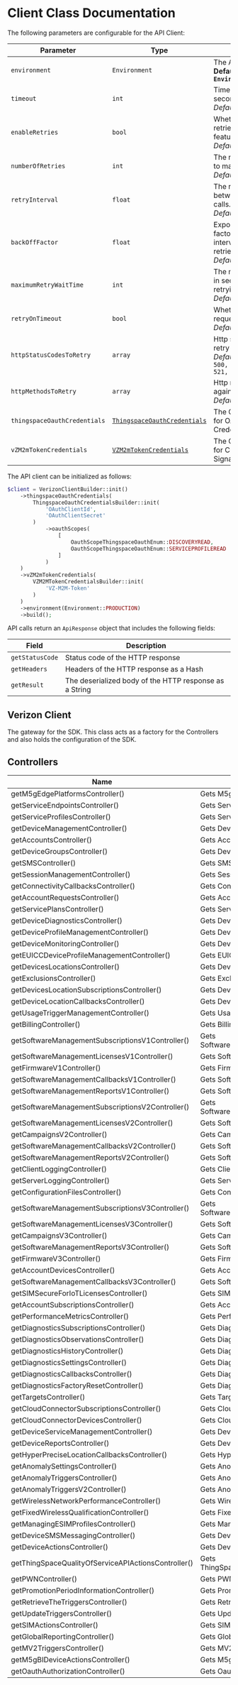 
# Client Class Documentation

The following parameters are configurable for the API Client:

| Parameter | Type | Description |
|  --- | --- | --- |
| `environment` | `Environment` | The API environment. <br> **Default: `Environment.PRODUCTION`** |
| `timeout` | `int` | Timeout for API calls in seconds.<br>*Default*: `0` |
| `enableRetries` | `bool` | Whether to enable retries and backoff feature.<br>*Default*: `false` |
| `numberOfRetries` | `int` | The number of retries to make.<br>*Default*: `0` |
| `retryInterval` | `float` | The retry time interval between the endpoint calls.<br>*Default*: `1` |
| `backOffFactor` | `float` | Exponential backoff factor to increase interval between retries.<br>*Default*: `2` |
| `maximumRetryWaitTime` | `int` | The maximum wait time in seconds for overall retrying requests.<br>*Default*: `0` |
| `retryOnTimeout` | `bool` | Whether to retry on request timeout.<br>*Default*: `true` |
| `httpStatusCodesToRetry` | `array` | Http status codes to retry against.<br>*Default*: `408, 413, 429, 500, 502, 503, 504, 521, 522, 524` |
| `httpMethodsToRetry` | `array` | Http methods to retry against.<br>*Default*: `'GET', 'PUT'` |
| `thingspaceOauthCredentials` | [`ThingspaceOauthCredentials`](auth/oauth-2-client-credentials-grant.md) | The Credentials Setter for OAuth 2 Client Credentials Grant |
| `vZM2mTokenCredentials` | [`VZM2mTokenCredentials`](auth/custom-header-signature.md) | The Credentials Setter for Custom Header Signature |

The API client can be initialized as follows:

```php
$client = VerizonClientBuilder::init()
    ->thingspaceOauthCredentials(
        ThingspaceOauthCredentialsBuilder::init(
            'OAuthClientId',
            'OAuthClientSecret'
        )
            ->oauthScopes(
                [
                    OauthScopeThingspaceOauthEnum::DISCOVERYREAD,
                    OauthScopeThingspaceOauthEnum::SERVICEPROFILEREAD
                ]
            )
    )
    ->vZM2mTokenCredentials(
        VZM2MTokenCredentialsBuilder::init(
            'VZ-M2M-Token'
        )
    )
    ->environment(Environment::PRODUCTION)
    ->build();
```

API calls return an `ApiResponse` object that includes the following fields:

| Field | Description |
|  --- | --- |
| `getStatusCode` | Status code of the HTTP response |
| `getHeaders` | Headers of the HTTP response as a Hash |
| `getResult` | The deserialized body of the HTTP response as a String |

## Verizon Client

The gateway for the SDK. This class acts as a factory for the Controllers and also holds the configuration of the SDK.

## Controllers

| Name | Description |
|  --- | --- |
| getM5gEdgePlatformsController() | Gets M5gEdgePlatformsController |
| getServiceEndpointsController() | Gets ServiceEndpointsController |
| getServiceProfilesController() | Gets ServiceProfilesController |
| getDeviceManagementController() | Gets DeviceManagementController |
| getAccountsController() | Gets AccountsController |
| getDeviceGroupsController() | Gets DeviceGroupsController |
| getSMSController() | Gets SMSController |
| getSessionManagementController() | Gets SessionManagementController |
| getConnectivityCallbacksController() | Gets ConnectivityCallbacksController |
| getAccountRequestsController() | Gets AccountRequestsController |
| getServicePlansController() | Gets ServicePlansController |
| getDeviceDiagnosticsController() | Gets DeviceDiagnosticsController |
| getDeviceProfileManagementController() | Gets DeviceProfileManagementController |
| getDeviceMonitoringController() | Gets DeviceMonitoringController |
| getEUICCDeviceProfileManagementController() | Gets EUICCDeviceProfileManagementController |
| getDevicesLocationsController() | Gets DevicesLocationsController |
| getExclusionsController() | Gets ExclusionsController |
| getDevicesLocationSubscriptionsController() | Gets DevicesLocationSubscriptionsController |
| getDeviceLocationCallbacksController() | Gets DeviceLocationCallbacksController |
| getUsageTriggerManagementController() | Gets UsageTriggerManagementController |
| getBillingController() | Gets BillingController |
| getSoftwareManagementSubscriptionsV1Controller() | Gets SoftwareManagementSubscriptionsV1Controller |
| getSoftwareManagementLicensesV1Controller() | Gets SoftwareManagementLicensesV1Controller |
| getFirmwareV1Controller() | Gets FirmwareV1Controller |
| getSoftwareManagementCallbacksV1Controller() | Gets SoftwareManagementCallbacksV1Controller |
| getSoftwareManagementReportsV1Controller() | Gets SoftwareManagementReportsV1Controller |
| getSoftwareManagementSubscriptionsV2Controller() | Gets SoftwareManagementSubscriptionsV2Controller |
| getSoftwareManagementLicensesV2Controller() | Gets SoftwareManagementLicensesV2Controller |
| getCampaignsV2Controller() | Gets CampaignsV2Controller |
| getSoftwareManagementCallbacksV2Controller() | Gets SoftwareManagementCallbacksV2Controller |
| getSoftwareManagementReportsV2Controller() | Gets SoftwareManagementReportsV2Controller |
| getClientLoggingController() | Gets ClientLoggingController |
| getServerLoggingController() | Gets ServerLoggingController |
| getConfigurationFilesController() | Gets ConfigurationFilesController |
| getSoftwareManagementSubscriptionsV3Controller() | Gets SoftwareManagementSubscriptionsV3Controller |
| getSoftwareManagementLicensesV3Controller() | Gets SoftwareManagementLicensesV3Controller |
| getCampaignsV3Controller() | Gets CampaignsV3Controller |
| getSoftwareManagementReportsV3Controller() | Gets SoftwareManagementReportsV3Controller |
| getFirmwareV3Controller() | Gets FirmwareV3Controller |
| getAccountDevicesController() | Gets AccountDevicesController |
| getSoftwareManagementCallbacksV3Controller() | Gets SoftwareManagementCallbacksV3Controller |
| getSIMSecureForIoTLicensesController() | Gets SIMSecureForIoTLicensesController |
| getAccountSubscriptionsController() | Gets AccountSubscriptionsController |
| getPerformanceMetricsController() | Gets PerformanceMetricsController |
| getDiagnosticsSubscriptionsController() | Gets DiagnosticsSubscriptionsController |
| getDiagnosticsObservationsController() | Gets DiagnosticsObservationsController |
| getDiagnosticsHistoryController() | Gets DiagnosticsHistoryController |
| getDiagnosticsSettingsController() | Gets DiagnosticsSettingsController |
| getDiagnosticsCallbacksController() | Gets DiagnosticsCallbacksController |
| getDiagnosticsFactoryResetController() | Gets DiagnosticsFactoryResetController |
| getTargetsController() | Gets TargetsController |
| getCloudConnectorSubscriptionsController() | Gets CloudConnectorSubscriptionsController |
| getCloudConnectorDevicesController() | Gets CloudConnectorDevicesController |
| getDeviceServiceManagementController() | Gets DeviceServiceManagementController |
| getDeviceReportsController() | Gets DeviceReportsController |
| getHyperPreciseLocationCallbacksController() | Gets HyperPreciseLocationCallbacksController |
| getAnomalySettingsController() | Gets AnomalySettingsController |
| getAnomalyTriggersController() | Gets AnomalyTriggersController |
| getAnomalyTriggersV2Controller() | Gets AnomalyTriggersV2Controller |
| getWirelessNetworkPerformanceController() | Gets WirelessNetworkPerformanceController |
| getFixedWirelessQualificationController() | Gets FixedWirelessQualificationController |
| getManagingESIMProfilesController() | Gets ManagingESIMProfilesController |
| getDeviceSMSMessagingController() | Gets DeviceSMSMessagingController |
| getDeviceActionsController() | Gets DeviceActionsController |
| getThingSpaceQualityOfServiceAPIActionsController() | Gets ThingSpaceQualityOfServiceAPIActionsController |
| getPWNController() | Gets PWNController |
| getPromotionPeriodInformationController() | Gets PromotionPeriodInformationController |
| getRetrieveTheTriggersController() | Gets RetrieveTheTriggersController |
| getUpdateTriggersController() | Gets UpdateTriggersController |
| getSIMActionsController() | Gets SIMActionsController |
| getGlobalReportingController() | Gets GlobalReportingController |
| getMV2TriggersController() | Gets MV2TriggersController |
| getM5gBIDeviceActionsController() | Gets M5gBIDeviceActionsController |
| getOauthAuthorizationController() | Gets OauthAuthorizationController |

